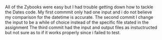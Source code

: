 All of the Zybooks were easy but I had trouble getting down how to tackle the Dates code.
My first commmit only had one input and i do not believe my comparison for the datetime is accurate.
The second commit I change the input to be a while of choice instead of the specific file stated in the assignment
The third commit had the input and output files as instuctructed but not sure as to if it works properly since i failed to test.
